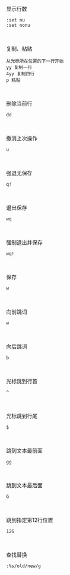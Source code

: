 显示行数

```shell
:set nu
:set nonu
```

<br/>

复制、粘贴

```shell
从光标所在位置的下一行开始
yy 复制一行
4yy 复制四行
p 粘贴
```
<br>

删除当前行

```shell
dd
```

<br>

撤消上次操作

```shell
u
```

<br/>

强退无保存

```shell
q!
``` 

<br>

退出保存

```shell
wq
```

<br>

强制退出并保存

```shell
wq!
```

<br>

保存

```shell
w
```

<br>

向前跳词

```shell
w
```

<br>

向后跳词

```shell
b
```

<br>

光标跳到行首

```shell
^
```

<br>

光标跳到行尾

```shell
$
```

<br>

跳到文本最前面

```shell
gg
```

<br>

跳到文本最后面

```shell
G
```

<br>

跳到指定第12行位置

```shell
12G
```

<br/>

查找替换

```shell
:%s/old/new/g
```

